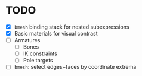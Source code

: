 # TODO
+ [x] `bmesh` binding stack for nested subexpressions
+ [x] Basic materials for visual contrast
+ [ ] Armatures
  + [ ] Bones
  + [ ] IK constraints
  + [ ] Pole targets
+ [ ] `bmesh`: select edges+faces by coordinate extrema
